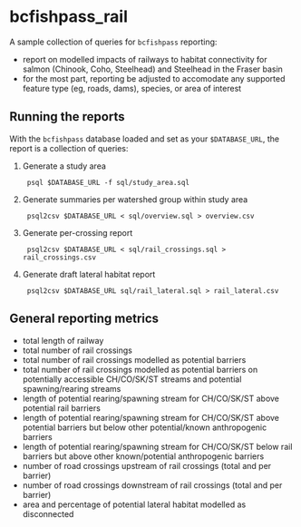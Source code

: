 # bcfishpass_rail

A sample collection of queries for `bcfishpass` reporting:

- report on modelled impacts of railways to habitat connectivity for salmon (Chinook, Coho, Steelhead) and Steelhead in the Fraser basin
- for the most part, reporting be adjusted to accomodate any supported feature type (eg, roads, dams), species, or area of interest

## Running the reports

With the `bcfishpass` database loaded and set as your `$DATABASE_URL`, the report is a collection of queries:

1. Generate a study area

        psql $DATABASE_URL -f sql/study_area.sql

2. Generate summaries per watershed group within study area

        psql2csv $DATABASE_URL < sql/overview.sql > overview.csv

3. Generate per-crossing report

        psql2csv $DATABASE_URL < sql/rail_crossings.sql > rail_crossings.csv

4. Generate draft lateral habitat report

        psql2csv $DATABASE_URL sql/rail_lateral.sql > rail_lateral.csv


## General reporting metrics

- total length of railway
- total number of rail crossings
- total number of rail crossings modelled as potential barriers
- total number of rail crossings modelled as potential barriers on potentially accessible CH/CO/SK/ST streams and potential spawning/rearing streams
- length of potential rearing/spawning stream for CH/CO/SK/ST above potential rail barriers
- length of potential rearing/spawning stream for CH/CO/SK/ST above potential barriers but below other potential/known anthropogenic barriers
- length of potential rearing/spawning stream for CH/CO/SK/ST below rail barriers but above other known/potential anthropogenic barriers
- number of road crossings upstream of rail crossings (total and per barrier)
- number of road crossings downstream of rail crossings (total and per barrier)
- area and percentage of potential lateral habitat modelled as disconnected







